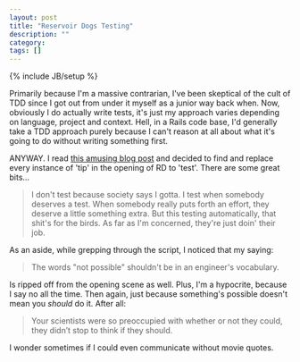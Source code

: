 ```yaml
---
layout: post
title: "Reservoir Dogs Testing"
description: ""
category: 
tags: []
---
```

{% include JB/setup %}

Primarily because I'm a massive contrarian, I've been skeptical of the cult of TDD since I got out from under it myself as a junior way back when. Now, obviously I do actually write tests, it's just my approach varies depending on language, project and context. Hell, in a Rails code base, I'd generally take a TDD approach purely because I can't reason at all about what it's going to do without writing something first. 

ANYWAY. I read [this amusing blog post](http://devcycle.co.uk/TDD-Thats-Design-Done/) and decided to find and replace every instance of 'tip' in the opening of RD to 'test'. There are some great bits...

> I don't test because society says I gotta. I test when somebody deserves a test. When somebody really puts forth an effort, they deserve a little something extra. But this testing automatically, that shit's for the birds.  As far as I'm concerned, they're just doin' their job.

<script src="https://gist.github.com/the-frey/5cce0f631ff28ec39a7637bff36d3ab6.js"></script>

As an aside, while grepping through the script, I noticed that my saying:

> The words "not possible" shouldn't be in an engineer's vocabulary.

Is ripped off from the opening scene as well. Plus, I'm a hypocrite, because I say no all the time. Then again, just because something's possible doesn't mean you _should_ do it. After all:

> Your scientists were so preoccupied with whether or not they could, they didn’t stop to think if they should.

I wonder sometimes if I could even communicate without movie quotes.
